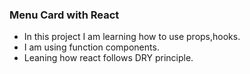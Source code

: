 ### Menu Card with React

- In this project I am learning how to use props,hooks.
- I am using function components.
- Leaning how react follows DRY principle.

